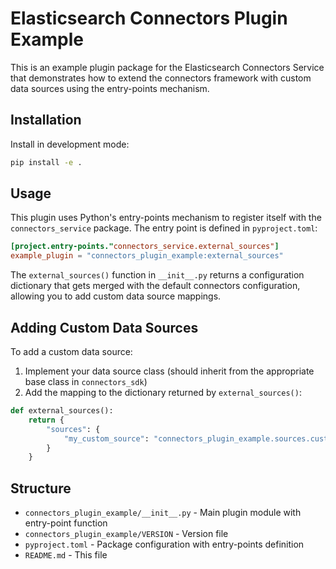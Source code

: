 # Elasticsearch Connectors Plugin Example

This is an example plugin package for the Elasticsearch Connectors Service that demonstrates how to extend the connectors framework with custom data sources using the entry-points mechanism.

## Installation

Install in development mode:

```bash
pip install -e .
```

## Usage

This plugin uses Python's entry-points mechanism to register itself with the `connectors_service` package. The entry point is defined in `pyproject.toml`:

```toml
[project.entry-points."connectors_service.external_sources"]
example_plugin = "connectors_plugin_example:external_sources"
```

The `external_sources()` function in `__init__.py` returns a configuration dictionary that gets merged with the default connectors configuration, allowing you to add custom data source mappings.

## Adding Custom Data Sources

To add a custom data source:

1. Implement your data source class (should inherit from the appropriate base class in `connectors_sdk`)
2. Add the mapping to the dictionary returned by `external_sources()`:

```python
def external_sources():
    return {
        "sources": {
            "my_custom_source": "connectors_plugin_example.sources.custom:CustomDataSource",
        }
    }
```

## Structure

- `connectors_plugin_example/__init__.py` - Main plugin module with entry-point function
- `connectors_plugin_example/VERSION` - Version file
- `pyproject.toml` - Package configuration with entry-points definition
- `README.md` - This file